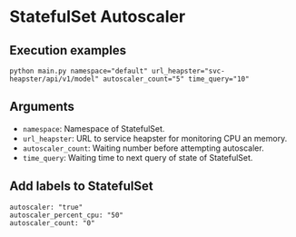 # StatefulSet Autoscaler

## Execution examples

```
python main.py namespace="default" url_heapster="svc-heapster/api/v1/model" autoscaler_count="5" time_query="10"
```

## Arguments

* `namespace`: Namespace of StatefulSet.
* `url_heapster`: URL to service heapster for monitoring CPU an memory.
* `autoscaler_count`: Waiting number before attempting autoscaler.
* `time_query`: Waiting time to next query of state of StatefulSet.

## Add labels to StatefulSet

```
autoscaler: "true"
autoscaler_percent_cpu: "50"
autoscaler_count: "0"
```